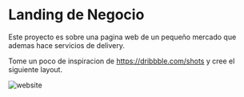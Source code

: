 # Landing de Negocio

Este proyecto es sobre una pagina web de un pequeño mercado que ademas hace servicios de delivery. 

Tome un poco de inspiracion de https://dribbble.com/shots y cree el siguiente layout.

![website](/imags/Layout.jpg)